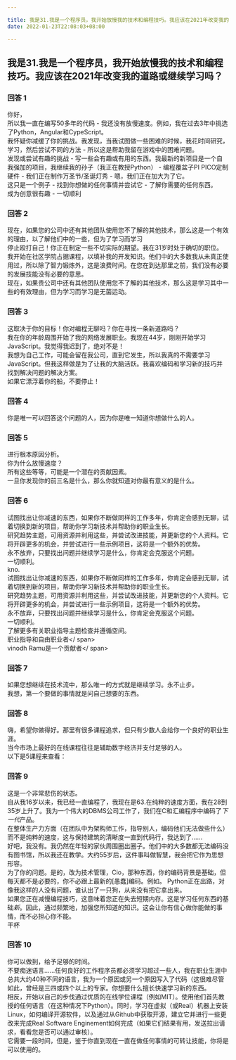 ```yaml
---

title: 我是31.我是一个程序员，我开始放慢我的技术和编程技巧。我应该在2021年改变我的道路或继续学习吗？
date: 2022-01-23T22:08:03+08:00

---
```





## 我是31.我是一个程序员，我开始放慢我的技术和编程技巧。我应该在2021年改变我的道路或继续学习吗？  
### 回答 1
你好，  
所以我一直在编写50多年的代码 - 我还没有放慢速度。例如，我在过去3年中挑选了Python，Angular和CypeScript。  
我怀疑你减缓了你的挑战。我发现，当我试图做一些困难的时候，我花时间研究，学习，然后尝试不同的方法 - 所以这是帮助我留在游戏中的困难问题。  
发现或尝试有趣的挑战 - 写一些会有趣或有用的东西。我最新的新项目是一个自我强加的项目，我继续我的孙子（我正在教授Python） - 编程覆盆子PI PICO定制硬件 - 我们正在制作万圣节/圣诞灯秀 - 嗯，我们正在加大为了它。  
这只是一个例子 - 找到你想做的任何事情并尝试它 - 了解你需要的任何东西。  
成为创意很有趣 - 一切顺利  
### 回答 2
现在，如果您的公司中还有其他团队使用您不了解的其他技术，那么这是一个有效的理由，以了解他们中的一些，但为了学习而学习  
停止殴打自己！你正在制定一些不切实际的期望。我在31岁时处于确切的职位。我开始在社区学院占据课程，以填补我的开发知识。他们中的大多数我从未真正使用过，所以除了智力锻炼外，这是浪费时间。在您在到达那里之前，我们没有必要的发展技能没有必要的意思。  
现在，如果贵公司中还有其他团队使用您不了解的其他技术，那么这是学习其中一些的有效理由，但为学习而学习是无菌运动。  
### 回答 3
这取决于你的目标！你对编程无聊吗？你在寻找一条新道路吗？  
我在你的年龄周围开始了我的网络发展职业。我现在44岁，刚刚开始学习JavaScript。我觉得我迟到了，绝对不是！  
我想为自己工作，可能会留在我公司，直到它发生，所以我真的不需要学习JavaScript。但我这样做是为了让我的大脑活跃。我喜欢编码和学习新的技巧并找到解决问题的解决方案。  
如果它漂浮着你的船，不要停止！  
### 回答 4
你是唯一可以回答这个问题的人，因为你是唯一知道你想做什么的人。  
### 回答 5
进行根本原因分析。  
你为什么放慢速度？  
所有这些等等，可能是一个潜在的贡献因素。  
一旦你发现你的前三名是什么，那么你就知道对你最有意义的是什么。  
### 回答 6
试图找出让你减速的东西，如果你不断做同样的工作多年，你肯定会感到无聊，试着切换到新的项目，帮助你学习新技术并帮助你的职业生长。  
研究趋势主题，可用资源并利用这些，并尝试改进技能，并更新您的个人资料。它将开辟更多的机会，并尝试进行一些示例项目，这将是一个额外的优势。  
永不放弃，只要找出问题并继续学习是什么，你肯定会克服这个问题。  
一切顺利。  
kno.  
试图找出让你减速的东西，如果你不断做同样的工作多年，你肯定会感到无聊，试着切换到新的项目，帮助你学习新技术并帮助你的职业生长。  
研究趋势主题，可用资源并利用这些，并尝试改进技能，并更新您的个人资料。它将开辟更多的机会，并尝试进行一些示例项目，这将是一个额外的优势。  
永不放弃，只要找出问题并继续学习是什么，你肯定会克服这个问题。  
一切顺利。  
了解更多有关职业指导主题检查并遵循空间。  
<span>职业指导和自由职业者</ span>  
<span> vinodh Ramu是一个贡献者</ span>  
### 回答 7
如果您想继续在技术流中，那么唯一的方式就是继续学习。永不止步。  
我想，第一个要做的事情就是问自己想要的东西。  
### 回答 8
嗨，希望你做得好。那里有很多课程追求，但只有少数人会给你一个良好的职业生涯。  
当今市场上最好的在线课程往往是辅助数字经济并支付足够的人。  
以下是5课程来查看：  
### 回答 9
这是一个非常悲伤的状态。  
自从我16岁以来，我已经一直编程了，我现在是63.在纯粹的速度方面，我在28到35岁上升了。我为一个伟大的DBMS公司工作了，我们在C和汇编程序中编码了*下一代*产品。  
在整体生产力方面（在团队中为架构师工作，指导别人，编码他们无法做些什么）而不是纯粹的速度，这与保持建筑的清晰度一直到代码行，我达到了......  
好吧，我没有。我仍然在年轻的家伙周围圈出圈子。他们中的大多数都无法编码​​没有图书馆，所以我还在教学。大约55岁后，这件事叫做智慧，我会把它作为思想形容。  
为了你的问题。是的，改为技术管理，Cio，那种东西，你的编码背景是基础，但每天都不是必要的，你不必跟上最新的[愚蠢]编码。例如。 Python正在出路，对像我这样的人没有问题，谁认出了一只狗，从来没有把它拿出来。  
如果您正在减慢编程技巧，这意味着您正在失去短期内存。这是学习任何东西的基础*新*。因此，通过频繁地，加强您所知道的知识。这会让你有信心做你能做的事情，而不必担心你不能。  
干杯  
### 回答 10
你可以做到，给予足够的时间。  
不要痴迷语言......任何良好的工作程序员都必须学习超过一些人，我在职业生涯中总共大约40种不同的语言，我为一个原因或另一个原因写入了代码（这很难尽管如此，曾经是三四或四个以上的专家。你想要什么擅长快速学习新的东西。  
相反，开始以自己的步伐通过优质的在线学位课程（例如MIT）。使用他们首先教授的任何语言（在这种情况下Python）。同时，学习在虚拟（或Real）机器上安装Linux，如何编译开源软件，以及通过从Github中获取开源，建立它并进行一些更改来完成Real Software Enginement如何完成（如果它们结果有用，发送拉出请求，看看您是否可以通过审核）。  
它需要一段时间，但是，鉴于你直到现在一直在做任何事情的可转让技能，你将是可以使用的。  
